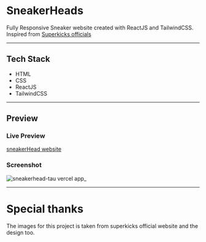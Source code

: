 # SneakerHeads

Fully Responsive Sneaker website created with ReactJS and TailwindCSS. 
Inspired from [Superkicks officials](https://www.superkicks.in/)

<hr>

## Tech Stack

- HTML
- CSS
- ReactJS
- TailwindCSS

<hr>

## Preview

### Live Preview

[sneakerHead website](https://sneakerhead-tau.vercel.app/)

### Screenshot
![sneakerhead-tau vercel app_](https://github.com/AmolShelke2/sneakerhead/assets/95171638/595e23d2-d5a7-440e-b537-523c03a96f9f)

<hr>

# Special thanks 

The images for this project is taken from superkicks official website and the design too.
